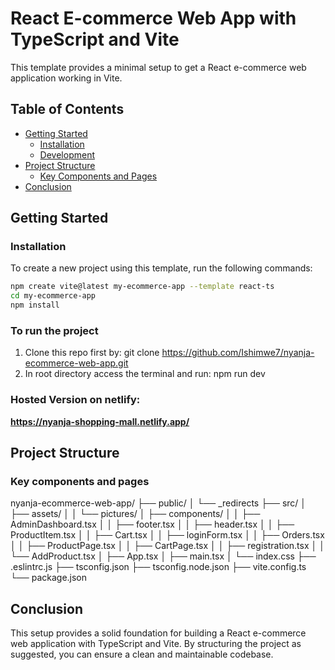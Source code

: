 # React E-commerce Web App with TypeScript and Vite

This template provides a minimal setup to get a React e-commerce web application working in Vite.

## Table of Contents

- [Getting Started](#getting-started)
  - [Installation](#installation)
  - [Development](#development)
- [Project Structure](#project-structure)
  - [Key Components and Pages](#key-components-and-pages)
- [Conclusion](#conclusion)

## Getting Started

### Installation

To create a new project using this template, run the following commands:

```sh
npm create vite@latest my-ecommerce-app --template react-ts
cd my-ecommerce-app
npm install
```

### To run the project

1. Clone this repo first by:
   git clone https://github.com/Ishimwe7/nyanja-ecommerce-web-app.git
2. In root directory access the terminal and run:
   npm run dev

### Hosted Version on netlify:

**https://nyanja-shopping-mall.netlify.app/**

## Project Structure

### Key components and pages

nyanja-ecommerce-web-app/
├── public/
│ └── \_redirects
├── src/
│ ├── assets/
│ │ └── pictures/
│ ├── components/
│ │ ├── AdminDashboard.tsx
│ │ ├── footer.tsx
│ │ ├── header.tsx
│ │ ├── ProductItem.tsx
│ │ ├── Cart.tsx
│ │ ├── loginForm.tsx
│ │ ├── Orders.tsx
│ │ ├── ProductPage.tsx
│ │ ├── CartPage.tsx
│ │ ├── registration.tsx
│ │ └── AddProduct.tsx
│ ├── App.tsx
│ ├── main.tsx
│ └── index.css
├── .eslintrc.js
├── tsconfig.json
├── tsconfig.node.json
├── vite.config.ts
└── package.json

## Conclusion

This setup provides a solid foundation for building a React e-commerce web application with TypeScript and Vite. By structuring the project as suggested, you can ensure a clean and maintainable codebase.
